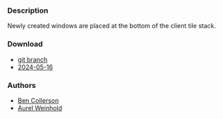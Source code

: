 ### Description
Newly created windows are placed at the bottom of the client tile stack.

### Download
- [git branch](https://codeberg.org/bencc/dwl/src/branch/attachbottom)
- [2024-05-16](https://codeberg.org/dwl/dwl-patches/raw/branch/main/patches/attachbottom/attachbottom.patch)

### Authors
- [Ben Collerson](https://codeberg.org/bencc)
- [Aurel Weinhold](https://github.com/AurelWeinhold)
